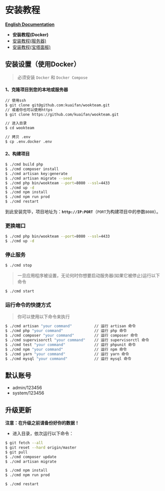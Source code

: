 # 安装教程

**[English Documentation](en/DOCKER.md)**

- **安装教程(Docker)**
- [安装教程(服务器)](SERVER.md)
- [安装教程(宝塔面板)](BT.md)

## 安装设置（使用Docker）

> 必须安装 `Docker` 和 `Docker Compose`

#### 1、克隆项目到您的本地或服务器

```bash
// 使用ssh
$ git clone git@github.com:kuaifan/wookteam.git
// 或者你也可以使用https
$ git clone https://github.com/kuaifan/wookteam.git

// 进入目录
$ cd wookteam

// 拷贝 .env
$ cp .env.docker .env
```

#### 2、构建项目

```bash
$ ./cmd build php
$ ./cmd composer install
$ ./cmd artisan key:generate
$ ./cmd artisan migrate --seed
$ ./cmd php bin/wookteam --port=8080 --ssl=4433
$ ./cmd up -d
$ ./cmd npm install
$ ./cmd npm run prod
$ ./cmd restart
```

到此安装完毕，项目地址为：**`http://IP:PORT`**（`PORT`为构建项目中的参数`8080`）。

### 更换端口

```bash
$ ./cmd php bin/wookteam --port=8080 --ssl=4433
$ ./cmd up -d
```

### 停止服务

```bash
$ ./cmd stop
```

> 一旦应用程序被设置，无论何时你想要启动服务器(如果它被停止)运行以下命令

```bash
$ ./cmd start
```

### 运行命令的快捷方式

> 你可以使用以下命令来执行

```bash
$ ./cmd artisan "your command"          // 运行 artisan 命令
$ ./cmd php "your command"              // 运行 php 命令
$ ./cmd composer "your command"         // 运行 composer 命令
$ ./cmd supervisorctl "your command"    // 运行 supervisorctl 命令
$ ./cmd test "your command"             // 运行 phpunit 命令
$ ./cmd npm "your command"              // 运行 npm 命令
$ ./cmd yarn "your command"             // 运行 yarn 命令
$ ./cmd mysql "your command"            // 运行 mysql 命令
```

## 默认账号

- admin/123456
- system/123456

## 升级更新

**注意：在升级之前请备份好你的数据！**

- 进入目录，依次运行以下命令：

```bash
$ git fetch --all
$ git reset --hard origin/master
$ git pull
$ ./cmd composer update
$ ./cmd artisan migrate

$ ./cmd npm install
$ ./cmd npm run prod

$ ./cmd restart
```
